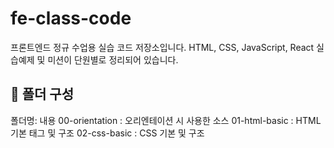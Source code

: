 # fe-class-code
프론트엔드 정규 수업용 실습 코드 저장소입니다.
HTML, CSS, JavaScript, React 실습예제 및 미션이 단원별로 정리되어 있습니다.

## 📁 폴더 구성
폴더명: 내용
00-orientation : 오리엔테이션 시 사용한 소스
01-html-basic  : HTML 기본 태그 및 구조
02-css-basic   : CSS 기본 및 구조

